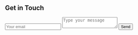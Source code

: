 <div id="contact">
        <h2>Get in Touch</h2>
        <div id="contact-form">
                <form action="https://formspree.io/f/mqknrbpb" method="POST">
                <input type="hidden" name="_subject" value="Contact request from personal website" />
                <input type="email" name="_replyto" placeholder="Your email" required>
                <textarea name="message" placeholder="Type your message" required></textarea>
                <button type="submit">Send</button>
            </form>
        </div>
    </div>